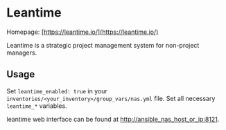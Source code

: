 # Leantime

Homepage: [https://leantime.io/](https://leantime.io/)

Leantime is a strategic project management system for non-project managers.

## Usage

Set `leantime_enabled: true` in your `inventories/<your_inventory>/group_vars/nas.yml` file. Set all necessary `leantime_*` variables.

leantime web interface can be found at [http://ansible_nas_host_or_ip:8121](http://ansible_nas_host_or_ip:8121).
